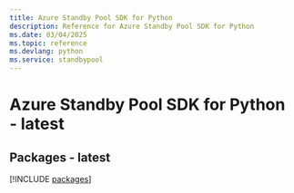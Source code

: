 ```yaml
---
title: Azure Standby Pool SDK for Python
description: Reference for Azure Standby Pool SDK for Python
ms.date: 03/04/2025
ms.topic: reference
ms.devlang: python
ms.service: standbypool
---
```

# Azure Standby Pool SDK for Python - latest
## Packages - latest
[!INCLUDE [packages](standby-pool-index.md)]